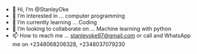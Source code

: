 - 👋 Hi, I’m @StanleyOke
- 👀 I’m interested in ... computer programming
- 🌱 I’m currently learning ... Coding
- 💞️ I’m looking to collaborate on ... Machine learning with python
- 📫 How to reach me ... stanleyoke97@gmail.com or call and WhatsApp me on +2348068206328, +2348037079230

<!---
StanleyOke/StanleyOke is a ✨ special ✨ repository because its `README.md` (this file) appears on your GitHub profile.
You can click the Preview link to take a look at your changes.
--->
